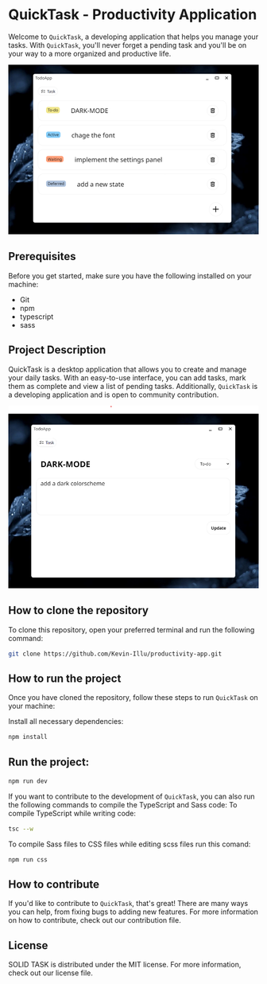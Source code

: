 # QuickTask - Productivity Application

Welcome to `QuickTask`, a developing application that helps you manage your tasks. With `QuickTask`, you'll never forget a pending task and you'll be on your way to a more organized and productive life.

![TodoApp](./images/todoList.PNG)

## Prerequisites

Before you get started, make sure you have the following installed on your machine:

- Git
- npm
- typescript
- sass

## Project Description

QuickTask is a desktop application that allows you to create and manage your daily tasks. With an easy-to-use interface, you can add tasks, mark them as complete and view a list of pending tasks. Additionally, `QuickTask` is a developing application and is open to community contribution.

![Add a Task](./images/addTask.PNG)

## How to clone the repository

To clone this repository, open your preferred terminal and run the following command:

```bash
git clone https://github.com/Kevin-Illu/productivity-app.git
```

## How to run the project

Once you have cloned the repository, follow these steps to run `QuickTask` on your machine:

Install all necessary dependencies:

```bash
npm install
```

## Run the project:

```bash
npm run dev
```

If you want to contribute to the development of `QuickTask`, you can also run the following commands to compile the TypeScript and Sass code:
To compile TypeScript while writing code:

```bash
tsc --w
```

To compile Sass files to CSS files while editing scss files run this comand:

```bash
npm run css
```

## How to contribute

If you'd like to contribute to `QuickTask`, that's great! There are many ways you can help, from fixing bugs to adding new features. For more information on how to contribute, check out our contribution file.

## License

SOLID TASK is distributed under the MIT license. For more information, check out our license file.
